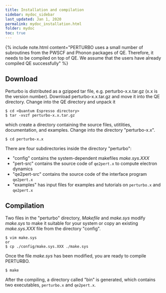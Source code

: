 ```yaml
---
title: Installation and compilation
sidebar: mydoc_sidebar
last_updated: Jan 1, 2020
permalink: mydoc_installation.html
folder: mydoc
toc: true
---
```



{% include note.html content="PERTURBO uses a small number of subroutines from the PWSCF and Phonon packages of QE. Therefore, it needs to be compiled on top of QE. We assume that the users have already compiled QE successfully" %}


## Download
Perturbo is distributed as a gzipped tar file, e.g. perturbo-x.x.tar.gz (x.x is the version number). 
Download perturbo-x.x.tar.gz and move it into the QE directory. 
Change into the QE directory and unpack it


```
$ cd <Quantum Espresso directory>
$ tar -xvzf perturbo-x.x.tar.gz
```

which create a directory containing the source files, utitlities, documentation, and examples. 
Change into the directory "perturbo-x.x".

```
$ cd perturbo-x.x
```

There are four subdirectories inside the directory "perturbo":

* "config" contains the system-dependent makefiles _make.sys.XXX_
* "pert-src" contains the source code of `qe2pert.x` to compute electron dynamics 
* "qe2pert-src" contains the source code of the interface program `qe2pert.x`
* "examples" has input files for examples and tutorials on `perturbo.x` and `qe2pert.x`

## Compilation
Two files in the "perturbo" directory, _Makefile_ and _make.sys_ modify _make.sys_ to make it suitable for your system or copy an existing _make.sys.XXX_ file from the directory "config".

```
$ vim make.sys
or 
$ cp ./config/make.sys.XXX ./make.sys
```

Once the file _make.sys_ has been modified, you are ready to compile PERTURBO.

```
$ make
```

After the compiling, a directory called "bin" is generated, which contains two executables, `perturbo.x` and `qe2pert.x`.
